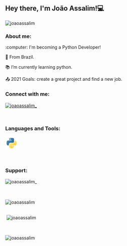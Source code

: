 ## Hey there, I'm João Assalim!💻

<p align="left"> <img src="https://komarev.com/ghpvc/?username=joaoassalim&label=Profile%20views&color=00ff2a&style=flat" alt="joaoassalim" /> </p>

 <div>
<h3 align="left">About me:</h3>
 :computer: I'm becoming a Python Developer!

:house_with_garden: From Brazil.

:books: I’m currently learning python.

:outbox_tray: 2021 Goals: create a great project and find a new job.



<h3 align="left">Connect with me:</h3>
<p align="left">
<a href="https://instagram.com/joaoassalim_" target="blank"><img align="center" src="https://raw.githubusercontent.com/rahuldkjain/github-profile-readme-generator/master/src/images/icons/Social/instagram.svg" alt="joaoassalim_" height="30" width="40" /></a>
</p>
<br>
<h3 align="left">Languages and Tools:</h3>
<p align="left"> <a href="https://www.python.org" target="_blank" rel="noreferrer"> <img src="https://raw.githubusercontent.com/devicons/devicon/master/icons/python/python-original.svg" alt="python" width="40" height="40"/> </a> </p>
<br>
<h3 align="left">Support:</h3>
<p><a href="https://ko-fi.com/joaoassalim_"> <img align="left" src="https://cdn.ko-fi.com/cdn/kofi3.png?v=3" height="50" width="210" alt="joaoassalim_" /></a></p><br><br>
 <br>

<p><img align="left" src="https://github-readme-stats.vercel.app/api/top-langs?username=joaoassalim&show_icons=true&locale=en&layout=compact" alt="joaoassalim" /></p><br><br>

<p>&nbsp;<img align="center" src="https://github-readme-stats.vercel.app/api?username=joaoassalim&show_icons=true&locale=en" alt="joaoassalim" /></p><br>

<p><img align="center" src="https://github-readme-streak-stats.herokuapp.com/?user=joaoassalim&theme=dark" alt="joaoassalim" /></p>

